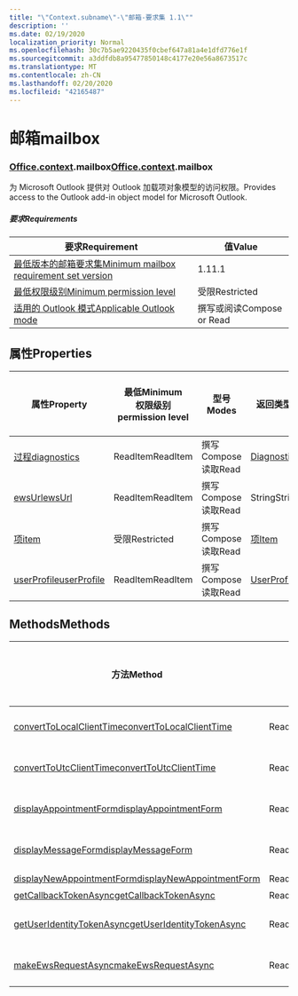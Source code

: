```yaml
---
title: "\"Context.subname\"-\"邮箱-要求集 1.1\""
description: ''
ms.date: 02/19/2020
localization_priority: Normal
ms.openlocfilehash: 30c7b5ae9220435f0cbef647a81a4e1dfd776e1f
ms.sourcegitcommit: a3ddfdb8a95477850148c4177e20e56a8673517c
ms.translationtype: MT
ms.contentlocale: zh-CN
ms.lasthandoff: 02/20/2020
ms.locfileid: "42165487"
---
```

# <a name="mailbox"></a><span data-ttu-id="405da-102">邮箱</span><span class="sxs-lookup"><span data-stu-id="405da-102">mailbox</span></span>

### <a name="officecontextmailbox"></a><span data-ttu-id="405da-103">[Office](office.md)[.context](office.context.md).mailbox</span><span class="sxs-lookup"><span data-stu-id="405da-103">[Office](office.md)[.context](office.context.md).mailbox</span></span>

<span data-ttu-id="405da-104">为 Microsoft Outlook 提供对 Outlook 加载项对象模型的访问权限。</span><span class="sxs-lookup"><span data-stu-id="405da-104">Provides access to the Outlook add-in object model for Microsoft Outlook.</span></span>

##### <a name="requirements"></a><span data-ttu-id="405da-105">要求</span><span class="sxs-lookup"><span data-stu-id="405da-105">Requirements</span></span>

|<span data-ttu-id="405da-106">要求</span><span class="sxs-lookup"><span data-stu-id="405da-106">Requirement</span></span>| <span data-ttu-id="405da-107">值</span><span class="sxs-lookup"><span data-stu-id="405da-107">Value</span></span>|
|---|---|
|[<span data-ttu-id="405da-108">最低版本的邮箱要求集</span><span class="sxs-lookup"><span data-stu-id="405da-108">Minimum mailbox requirement set version</span></span>](../../requirement-sets/outlook-api-requirement-sets.md)| <span data-ttu-id="405da-109">1.1</span><span class="sxs-lookup"><span data-stu-id="405da-109">1.1</span></span>|
|[<span data-ttu-id="405da-110">最低权限级别</span><span class="sxs-lookup"><span data-stu-id="405da-110">Minimum permission level</span></span>](../../../outlook/understanding-outlook-add-in-permissions.md)| <span data-ttu-id="405da-111">受限</span><span class="sxs-lookup"><span data-stu-id="405da-111">Restricted</span></span>|
|[<span data-ttu-id="405da-112">适用的 Outlook 模式</span><span class="sxs-lookup"><span data-stu-id="405da-112">Applicable Outlook mode</span></span>](../../../outlook/outlook-add-ins-overview.md#extension-points)| <span data-ttu-id="405da-113">撰写或阅读</span><span class="sxs-lookup"><span data-stu-id="405da-113">Compose or Read</span></span>|

## <a name="properties"></a><span data-ttu-id="405da-114">属性</span><span class="sxs-lookup"><span data-stu-id="405da-114">Properties</span></span>

| <span data-ttu-id="405da-115">属性</span><span class="sxs-lookup"><span data-stu-id="405da-115">Property</span></span> | <span data-ttu-id="405da-116">最低</span><span class="sxs-lookup"><span data-stu-id="405da-116">Minimum</span></span><br><span data-ttu-id="405da-117">权限级别</span><span class="sxs-lookup"><span data-stu-id="405da-117">permission level</span></span> | <span data-ttu-id="405da-118">型号</span><span class="sxs-lookup"><span data-stu-id="405da-118">Modes</span></span> | <span data-ttu-id="405da-119">返回类型</span><span class="sxs-lookup"><span data-stu-id="405da-119">Return type</span></span> | <span data-ttu-id="405da-120">最低</span><span class="sxs-lookup"><span data-stu-id="405da-120">Minimum</span></span><br><span data-ttu-id="405da-121">要求集</span><span class="sxs-lookup"><span data-stu-id="405da-121">requirement set</span></span> |
|---|---|---|---|:---:|
| [<span data-ttu-id="405da-122">过程</span><span class="sxs-lookup"><span data-stu-id="405da-122">diagnostics</span></span>](/javascript/api/outlook/office.mailbox?view=outlook-js-1.1#diagnostics) | <span data-ttu-id="405da-123">ReadItem</span><span class="sxs-lookup"><span data-stu-id="405da-123">ReadItem</span></span> | <span data-ttu-id="405da-124">撰写</span><span class="sxs-lookup"><span data-stu-id="405da-124">Compose</span></span><br><span data-ttu-id="405da-125">读取</span><span class="sxs-lookup"><span data-stu-id="405da-125">Read</span></span> | [<span data-ttu-id="405da-126">Diagnostics</span><span class="sxs-lookup"><span data-stu-id="405da-126">Diagnostics</span></span>](/javascript/api/outlook/office.diagnostics?view=outlook-js-1.1) | [<span data-ttu-id="405da-127">1.1</span><span class="sxs-lookup"><span data-stu-id="405da-127">1.1</span></span>](../requirement-set-1.1/outlook-requirement-set-1.1.md) |
| [<span data-ttu-id="405da-128">ewsUrl</span><span class="sxs-lookup"><span data-stu-id="405da-128">ewsUrl</span></span>](/javascript/api/outlook/office.mailbox?view=outlook-js-1.1#ewsurl) | <span data-ttu-id="405da-129">ReadItem</span><span class="sxs-lookup"><span data-stu-id="405da-129">ReadItem</span></span> | <span data-ttu-id="405da-130">撰写</span><span class="sxs-lookup"><span data-stu-id="405da-130">Compose</span></span><br><span data-ttu-id="405da-131">读取</span><span class="sxs-lookup"><span data-stu-id="405da-131">Read</span></span> | <span data-ttu-id="405da-132">String</span><span class="sxs-lookup"><span data-stu-id="405da-132">String</span></span> | [<span data-ttu-id="405da-133">1.1</span><span class="sxs-lookup"><span data-stu-id="405da-133">1.1</span></span>](../requirement-set-1.1/outlook-requirement-set-1.1.md) |
| [<span data-ttu-id="405da-134">项</span><span class="sxs-lookup"><span data-stu-id="405da-134">item</span></span>](office.context.mailbox.item.md) | <span data-ttu-id="405da-135">受限</span><span class="sxs-lookup"><span data-stu-id="405da-135">Restricted</span></span> | <span data-ttu-id="405da-136">撰写</span><span class="sxs-lookup"><span data-stu-id="405da-136">Compose</span></span><br><span data-ttu-id="405da-137">读取</span><span class="sxs-lookup"><span data-stu-id="405da-137">Read</span></span> | [<span data-ttu-id="405da-138">项</span><span class="sxs-lookup"><span data-stu-id="405da-138">Item</span></span>](/javascript/api/outlook/office.item?view=outlook-js-1.1) | [<span data-ttu-id="405da-139">1.1</span><span class="sxs-lookup"><span data-stu-id="405da-139">1.1</span></span>](../requirement-set-1.1/outlook-requirement-set-1.1.md) |
| [<span data-ttu-id="405da-140">userProfile</span><span class="sxs-lookup"><span data-stu-id="405da-140">userProfile</span></span>](/javascript/api/outlook/office.mailbox?view=outlook-js-1.1#userprofile) | <span data-ttu-id="405da-141">ReadItem</span><span class="sxs-lookup"><span data-stu-id="405da-141">ReadItem</span></span> | <span data-ttu-id="405da-142">撰写</span><span class="sxs-lookup"><span data-stu-id="405da-142">Compose</span></span><br><span data-ttu-id="405da-143">读取</span><span class="sxs-lookup"><span data-stu-id="405da-143">Read</span></span> | [<span data-ttu-id="405da-144">UserProfile</span><span class="sxs-lookup"><span data-stu-id="405da-144">UserProfile</span></span>](/javascript/api/outlook/office.userprofile?view=outlook-js-1.1) | [<span data-ttu-id="405da-145">1.1</span><span class="sxs-lookup"><span data-stu-id="405da-145">1.1</span></span>](../requirement-set-1.1/outlook-requirement-set-1.1.md) |

## <a name="methods"></a><span data-ttu-id="405da-146">Methods</span><span class="sxs-lookup"><span data-stu-id="405da-146">Methods</span></span>

| <span data-ttu-id="405da-147">方法</span><span class="sxs-lookup"><span data-stu-id="405da-147">Method</span></span> | <span data-ttu-id="405da-148">最低</span><span class="sxs-lookup"><span data-stu-id="405da-148">Minimum</span></span><br><span data-ttu-id="405da-149">权限级别</span><span class="sxs-lookup"><span data-stu-id="405da-149">permission level</span></span> | <span data-ttu-id="405da-150">型号</span><span class="sxs-lookup"><span data-stu-id="405da-150">Modes</span></span> | <span data-ttu-id="405da-151">最低</span><span class="sxs-lookup"><span data-stu-id="405da-151">Minimum</span></span><br><span data-ttu-id="405da-152">要求集</span><span class="sxs-lookup"><span data-stu-id="405da-152">requirement set</span></span> |
|---|---|---|:---:|
| [<span data-ttu-id="405da-153">convertToLocalClientTime</span><span class="sxs-lookup"><span data-stu-id="405da-153">convertToLocalClientTime</span></span>](/javascript/api/outlook/office.mailbox?view=outlook-js-1.1#converttolocalclienttime-timevalue-) | <span data-ttu-id="405da-154">ReadItem</span><span class="sxs-lookup"><span data-stu-id="405da-154">ReadItem</span></span> | <span data-ttu-id="405da-155">撰写</span><span class="sxs-lookup"><span data-stu-id="405da-155">Compose</span></span><br><span data-ttu-id="405da-156">读取</span><span class="sxs-lookup"><span data-stu-id="405da-156">Read</span></span> | [<span data-ttu-id="405da-157">1.1</span><span class="sxs-lookup"><span data-stu-id="405da-157">1.1</span></span>](../requirement-set-1.1/outlook-requirement-set-1.1.md) |
| [<span data-ttu-id="405da-158">convertToUtcClientTime</span><span class="sxs-lookup"><span data-stu-id="405da-158">convertToUtcClientTime</span></span>](/javascript/api/outlook/office.mailbox?view=outlook-js-1.1#converttoutcclienttime-input-) | <span data-ttu-id="405da-159">ReadItem</span><span class="sxs-lookup"><span data-stu-id="405da-159">ReadItem</span></span> | <span data-ttu-id="405da-160">撰写</span><span class="sxs-lookup"><span data-stu-id="405da-160">Compose</span></span><br><span data-ttu-id="405da-161">读取</span><span class="sxs-lookup"><span data-stu-id="405da-161">Read</span></span> | [<span data-ttu-id="405da-162">1.1</span><span class="sxs-lookup"><span data-stu-id="405da-162">1.1</span></span>](../requirement-set-1.1/outlook-requirement-set-1.1.md) |
| [<span data-ttu-id="405da-163">displayAppointmentForm</span><span class="sxs-lookup"><span data-stu-id="405da-163">displayAppointmentForm</span></span>](/javascript/api/outlook/office.mailbox?view=outlook-js-1.1#displayappointmentform-itemid-) | <span data-ttu-id="405da-164">ReadItem</span><span class="sxs-lookup"><span data-stu-id="405da-164">ReadItem</span></span> | <span data-ttu-id="405da-165">撰写</span><span class="sxs-lookup"><span data-stu-id="405da-165">Compose</span></span><br><span data-ttu-id="405da-166">读取</span><span class="sxs-lookup"><span data-stu-id="405da-166">Read</span></span> | [<span data-ttu-id="405da-167">1.1</span><span class="sxs-lookup"><span data-stu-id="405da-167">1.1</span></span>](../requirement-set-1.1/outlook-requirement-set-1.1.md) |
| [<span data-ttu-id="405da-168">displayMessageForm</span><span class="sxs-lookup"><span data-stu-id="405da-168">displayMessageForm</span></span>](/javascript/api/outlook/office.mailbox?view=outlook-js-1.1#displaymessageform-itemid-) | <span data-ttu-id="405da-169">ReadItem</span><span class="sxs-lookup"><span data-stu-id="405da-169">ReadItem</span></span> | <span data-ttu-id="405da-170">撰写</span><span class="sxs-lookup"><span data-stu-id="405da-170">Compose</span></span><br><span data-ttu-id="405da-171">读取</span><span class="sxs-lookup"><span data-stu-id="405da-171">Read</span></span> | [<span data-ttu-id="405da-172">1.1</span><span class="sxs-lookup"><span data-stu-id="405da-172">1.1</span></span>](../requirement-set-1.1/outlook-requirement-set-1.1.md) |
| [<span data-ttu-id="405da-173">displayNewAppointmentForm</span><span class="sxs-lookup"><span data-stu-id="405da-173">displayNewAppointmentForm</span></span>](/javascript/api/outlook/office.mailbox?view=outlook-js-1.1#displaynewappointmentform-parameters-) | <span data-ttu-id="405da-174">ReadItem</span><span class="sxs-lookup"><span data-stu-id="405da-174">ReadItem</span></span> | <span data-ttu-id="405da-175">读取</span><span class="sxs-lookup"><span data-stu-id="405da-175">Read</span></span> | [<span data-ttu-id="405da-176">1.1</span><span class="sxs-lookup"><span data-stu-id="405da-176">1.1</span></span>](../requirement-set-1.1/outlook-requirement-set-1.1.md) |
| [<span data-ttu-id="405da-177">getCallbackTokenAsync</span><span class="sxs-lookup"><span data-stu-id="405da-177">getCallbackTokenAsync</span></span>](/javascript/api/outlook/office.mailbox?view=outlook-js-1.1#getcallbacktokenasync-callback--usercontext-) | <span data-ttu-id="405da-178">ReadItem</span><span class="sxs-lookup"><span data-stu-id="405da-178">ReadItem</span></span> | <span data-ttu-id="405da-179">读取</span><span class="sxs-lookup"><span data-stu-id="405da-179">Read</span></span> | [<span data-ttu-id="405da-180">1.1</span><span class="sxs-lookup"><span data-stu-id="405da-180">1.1</span></span>](../requirement-set-1.1/outlook-requirement-set-1.1.md) |
| [<span data-ttu-id="405da-181">getUserIdentityTokenAsync</span><span class="sxs-lookup"><span data-stu-id="405da-181">getUserIdentityTokenAsync</span></span>](/javascript/api/outlook/office.mailbox?view=outlook-js-1.1#getuseridentitytokenasync-callback--usercontext-) | <span data-ttu-id="405da-182">ReadItem</span><span class="sxs-lookup"><span data-stu-id="405da-182">ReadItem</span></span> | <span data-ttu-id="405da-183">撰写</span><span class="sxs-lookup"><span data-stu-id="405da-183">Compose</span></span><br><span data-ttu-id="405da-184">读取</span><span class="sxs-lookup"><span data-stu-id="405da-184">Read</span></span> | [<span data-ttu-id="405da-185">1.1</span><span class="sxs-lookup"><span data-stu-id="405da-185">1.1</span></span>](../requirement-set-1.1/outlook-requirement-set-1.1.md) |
| [<span data-ttu-id="405da-186">makeEwsRequestAsync</span><span class="sxs-lookup"><span data-stu-id="405da-186">makeEwsRequestAsync</span></span>](/javascript/api/outlook/office.mailbox?view=outlook-js-1.1#makeewsrequestasync-data--callback--usercontext-) | <span data-ttu-id="405da-187">ReadWriteMailbox</span><span class="sxs-lookup"><span data-stu-id="405da-187">ReadWriteMailbox</span></span> | <span data-ttu-id="405da-188">撰写</span><span class="sxs-lookup"><span data-stu-id="405da-188">Compose</span></span><br><span data-ttu-id="405da-189">读取</span><span class="sxs-lookup"><span data-stu-id="405da-189">Read</span></span> | [<span data-ttu-id="405da-190">1.1</span><span class="sxs-lookup"><span data-stu-id="405da-190">1.1</span></span>](../requirement-set-1.1/outlook-requirement-set-1.1.md) |
